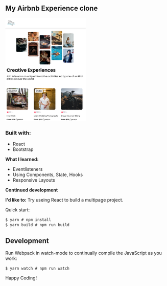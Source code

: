 <h2> My Airbnb Experience clone</h2>

<img src="./images/Screen.png" width="50%" />

<h3>Built with:</h3>
<ul>
  <li>React</li> 
  <li>Bootstrap</li> 
</ul>


<b>What I learned:</b>

<ul>
  <li>Eventlisteners</li>
  <li>Using Components, State, Hooks</li>
  <li>Responsive Layouts</li>
</ul>

<b>Continued development</b>

<b>I'd like to:</b>
Try useing React to build a multipage project.

Quick start:

```
$ yarn # npm install
$ yarn build # npm run build
````

## Development

Run Webpack in watch-mode to continually compile the JavaScript as you work:

```
$ yarn watch # npm run watch
```

Happy Coding!
